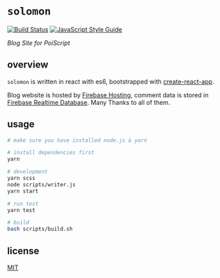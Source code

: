 `solomon`
===

[![Build Status](https://img.shields.io/travis/PoiScript/solomon.svg)](https://travis-ci.org/PoiScript/solomon)
[![JavaScript Style Guide](https://img.shields.io/badge/code_style-standard-brightgreen.svg)](https://standardjs.com)

_Blog Site for PoiScript_

overview
---

`solomon` is written in react with es6,
bootstrapped with [create-react-app](https://github.com/facebookincubator/create-react-app).

Blog website is hosted by [Firebase Hosting](https://firebase.google.com/products/hosting/),
comment data is stored in [Firebase Realtime Database](https://firebase.google.com/products/database).
Many Thanks to all of them.

usage
---

```bash
# make sure you have installed node.js & yarn

# install dependencies first
yarn

# development
yarn scss
node scripts/writer.js
yarn start

# run test
yarn test

# build
bash scripts/build.sh
```

license
---

[MIT](https://github.com/PoiScript/solomon/blob/master/LICENSE)
